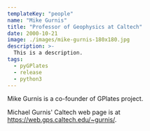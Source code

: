 ```yaml
---
templateKey: "people"
name: "Mike Gurnis"
title: "Professor of Geophysics at Caltech"
date: 2000-10-21
image: ./images/mike-gurnis-180x180.jpg
description: >-
  This is a description.
tags:
  - pyGPlates
  - release
  - python3
---
```


Mike Gurnis is a co-founder of GPlates project.

Michael Gurnis' Caltech web page is at https://web.gps.caltech.edu/~gurnis/.
